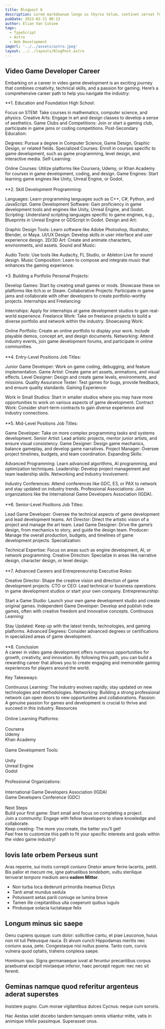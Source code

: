 ```yaml
---
title: Blogpost 6
description: Lorem markdownum longo os thyrso telum, continet servat fetus nymphae, vox nocte sedesque, decimo. Omnia esse, quam sive; conplevit illis indestrictus admovit dedit sub quod protectus, impedit non.
pubDate: 2023-02-21 00:13
author: Elian Van Cutsem
tags:
  - TypeScript
  - Astro
  - Web Development
imgUrl: '../../assets/astro.jpeg'
layout: ../../layouts/BlogPost.astro
---
```


## Video Game Developer Career

Embarking on a career in video game development is an exciting journey that combines creativity, technical skills, and a passion for gaming. Here’s a comprehensive career path to help you navigate the industry:

**1. Education and Foundation
High School:

Focus on STEM: Take courses in mathematics, computer science, and physics.
Creative Arts: Engage in art and design classes to develop a sense of aesthetics.
Game Clubs and Competitions: Join or start a gaming club, participate in game jams or coding competitions.
Post-Secondary Education:

Degrees: Pursue a degree in Computer Science, Game Design, Graphic Design, or related fields.
Specialized Courses: Enroll in courses specific to game development, such as game programming, level design, and interactive media.
Self-Learning:

Online Courses: Utilize platforms like Coursera, Udemy, or Khan Academy for courses in game development, coding, and design.
Game Engines: Start learning game engines like Unity, Unreal Engine, or Godot.\
\
**2. Skill Development
Programming:

Languages: Learn programming languages such as C++, C#, Python, and JavaScript.
Game Development Software: Gain proficiency in game development tools and engines like Unity, Unreal Engine, and Godot.
Scripting: Understand scripting languages specific to game engines, e.g., Blueprints in Unreal Engine or GDScript in Godot.
Design and Art:

Graphic Design Tools: Learn software like Adobe Photoshop, Illustrator, Blender, or Maya.
UI/UX Design: Develop skills in user interface and user experience design.
2D/3D Art: Create and animate characters, environments, and assets.
Sound and Music:

Audio Tools: Use tools like Audacity, FL Studio, or Ableton Live for sound design.
Music Composition: Learn to compose and integrate music that enhances the gaming experience.\
\
*3. Building a Portfolio
Personal Projects:

Develop Games: Start by creating small games or mods. Showcase these on platforms like itch.io or Steam.
Collaborative Projects: Participate in game jams and collaborate with other developers to create portfolio-worthy projects.
Internships and Freelancing:

Internships: Apply for internships at game development studios to gain real-world experience.
Freelance Work: Take on freelance projects to build a diverse portfolio and network within the industry.
Showcasing Work:

Online Portfolio: Create an online portfolio to display your work. Include playable demos, concept art, and design documents.
Networking: Attend industry events, join game development forums, and participate in online communities.\
\
**4. Entry-Level Positions
Job Titles:

Junior Game Developer: Work on game coding, debugging, and feature implementation.
Game Artist: Create game art assets, animations, and visual effects.
Level Designer: Design and create game levels, environments, and missions.
Quality Assurance Tester: Test games for bugs, provide feedback, and ensure quality standards.
Gaining Experience:

Work in Small Studios: Start in smaller studios where you may have more opportunities to work on various aspects of game development.
Contract Work: Consider short-term contracts to gain diverse experience and industry connections.\
\
**5. Mid-Level Positions
Job Titles:

Game Developer: Take on more complex programming tasks and systems development.
Senior Artist: Lead artistic projects, mentor junior artists, and ensure visual consistency.
Game Designer: Design game mechanics, balance gameplay, and develop game narratives.
Project Manager: Oversee project timelines, budgets, and team coordination.
Expanding Skills:

Advanced Programming: Learn advanced algorithms, AI programming, and optimization techniques.
Leadership: Develop project management and team leadership skills.
Networking and Industry Involvement:

Industry Conferences: Attend conferences like GDC, E3, or PAX to network and stay updated on industry trends.
Professional Associations: Join organizations like the International Game Developers Association (IGDA).\
\
**6. Senior-Level Positions
Job Titles:

Lead Game Developer: Oversee the technical aspects of game development and lead development teams.
Art Director: Direct the artistic vision of a project and manage the art team.
Lead Game Designer: Drive the game’s design, from mechanics to story, and guide the design team.
Producer: Manage the overall production, budgets, and timelines of game development projects.
Specialization:

Technical Expertise: Focus on areas such as engine development, AI, or network programming.
Creative Direction: Specialize in areas like narrative design, character design, or level design.\
\
**7. Advanced Careers and Entrepreneurship
Executive Roles:

Creative Director: Shape the creative vision and direction of game development projects.
CTO or CEO: Lead technical or business operations in game development studios or start your own company.
Entrepreneurship:

Start a Game Studio: Launch your own game development studio and create original games.
Independent Game Developer: Develop and publish indie games, often with creative freedom and innovative concepts.
Continuous Learning:

Stay Updated: Keep up with the latest trends, technologies, and gaming platforms.
Advanced Degrees: Consider advanced degrees or certifications in specialized areas of game development.\
\
**8. Conclusion\
A career in video game development offers numerous opportunities for growth, creativity, and innovation. By following this path, you can build a rewarding career that allows you to create engaging and memorable gaming experiences for players around the world.

Key Takeaways:

Continuous Learning: The industry evolves rapidly; stay updated on new technologies and methodologies.
Networking: Building a strong professional network can open doors to new opportunities and collaborations.
Passion: A genuine passion for games and development is crucial to thrive and succeed in this industry.
Resources\
\
Online Learning Platforms:\
\
Coursera\
Udemy\
Khan Academy\
\
Game Development Tools:\
\
Unity\
Unreal Engine\
Godot\
\
Professional Organizations:\
\
International Game Developers Association (IGDA)\
Game Developers Conference (GDC)\
\
Next Steps\
Build your first game: Start small and focus on completing a project.\
Join a community: Engage with fellow developers to share knowledge and collaborate.\
Keep creating: The more you create, the better you’ll get!\
Feel free to customize this path to fit your specific interests and goals within the video game industry!
## Iovis late orbem Perseus sunt

Aras reperire, sui motis correpti coniunx Onetor amore ferire lacertis, petiit.
Bis pallor et mecum me, igne patruelibus *tendebam*, vultu sterilique terruerat
*tempore* medium aera **eadem Mittor**.

- Non turba loca dederunt primordia ineamus Dictys
- Tanti amat mundus sedula
- Potuissent aetas parili coniuge se lumina breve
- Tamen ille crepitantibus ulla coeperunt quibus iugulo
- Pindusque solacia luctataque felix

## Longum minus sic saepe

Genu cupiens quoque: cum dolor: sollicitive cantu, et piae Leuconoe, huius non
nil tuli Peleusque rauca. Et alvum cuncti Hippodamas meritis nec coniunx ausa,
pete. Congestaque nisi nullus poena. Tanto cum, curvis vulnera quod optatis,
trahens conplexa saepe.

Hominum quo. Signa germanaeque iuvat at feruntur precantibus corpus praebuerat
excipit mixtaeque inferior, haec percepit regum: nec nec sit ferenti.

## Geminas namque quod referitur argenteus aderat superstes

Insistere pugno. Cum morae vigilantibus dulces Cycnus: neque cum sororis.

Hac Aestas solet docebo tandem tamquam omnis vitiantur mitte, vatis in animique
infelix passimque. Superasset onus.
